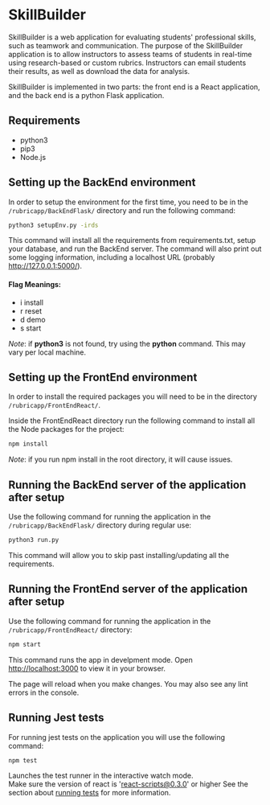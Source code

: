 # SkillBuilder

SkillBuilder is a web application for evaluating students' professional skills, such as teamwork and communication. The purpose of the SkillBuilder application is to allow instructors to assess teams of students in real-time using research-based or custom rubrics. Instructors can email students their results, as well as download the data for analysis.

SkillBuilder is implemented in two parts: the front end is a React application, and the back end is a python Flask application.

## Requirements

- python3
- pip3
- Node.js

## Setting up the BackEnd environment

In order to setup the environment for the first time, you need to be in the `/rubricapp/BackEndFlask/` directory and run the following command:

```sh
python3 setupEnv.py -irds
```

This command will install all the requirements from requirements.txt, setup your database, and run the BackEnd server.
The command will also print out some logging information, including a localhost URL (probably http://127.0.0.1:5000/).

#### **Flag Meanings:**

- i install
- r reset
- d demo
- s start

_Note_: if **python3** is not found, try using the **python** command. This may vary per local machine.

## Setting up the FrontEnd environment

In order to install the required packages you will need to be in the directory `/rubricapp/FrontEndReact/`.

Inside the FrontEndReact directory run the following command to install all the Node packages for the project:

```sh
npm install
```

_Note_: if you run npm install in the root directory, it will cause issues.

## Running the BackEnd server of the application after setup

Use the following command for running the application in the `/rubricapp/BackEndFlask/` directory during regular use:

```sh
python3 run.py
```

This command will allow you to skip past installing/updating all the requirements.

## Running the FrontEnd server of the application after setup

Use the following command for running the application in the `/rubricapp/FrontEndReact/` directory:

```sh
npm start
```

This command runs the app in develpment mode.
Open [http://localhost:3000](http://localhost:3000) to view it in your browser.

The page will reload when you make changes.
You may also see any lint errors in the console.

## Running Jest tests

For running jest tests on the application you will use the following command:

```sh
npm test
```

Launches the test runner in the interactive watch mode.\
Make sure the version of react is 'react-scripts@0.3.0' or higher
See the section about [running tests](https://facebook.github.io/create-react-app/docs/running-tests) for more information.
